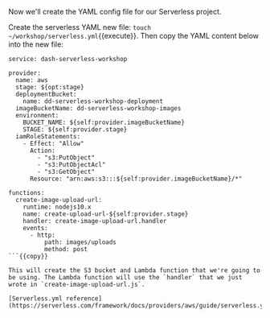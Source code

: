 Now we'll create the YAML config file for our Serverless project.

Create the serverless YAML new file: `touch ~/workshop/serverless.yml`{{execute}}. Then copy the YAML content below into the new file:

```
service: dash-serverless-workshop

provider:
  name: aws
  stage: ${opt:stage}
  deploymentBucket:
    name: dd-serverless-workshop-deployment
  imageBucketName: dd-serverless-workshop-images
  environment:
    BUCKET_NAME: ${self:provider.imageBucketName}
    STAGE: ${self:provider.stage}
  iamRoleStatements:
    - Effect: "Allow"
      Action:
        - "s3:PutObject"
        - "s3:PutObjectAcl"
        - "s3:GetObject"
      Resource: "arn:aws:s3:::${self:provider.imageBucketName}/*"

functions:
  create-image-upload-url:
    runtime: nodejs10.x
    name: create-upload-url-${self:provider.stage}
    handler: create-image-upload-url.handler
    events:
      - http:
          path: images/uploads
          method: post
```{{copy}}

This will create the S3 bucket and Lambda function that we're going to be using. The Lambda function will use the `handler` that we just wrote in `create-image-upload-url.js`.

[Serverless.yml reference](https://serverless.com/framework/docs/providers/aws/guide/serverless.yml/)
